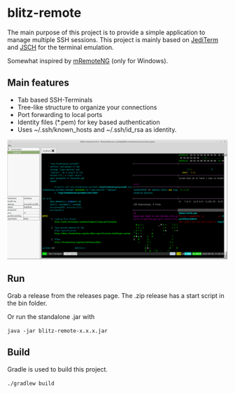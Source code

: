 # blitz-remote

The main purpose of this project is to provide a simple application to manage multiple SSH sessions.
This project is mainly based on [JediTerm](https://github.com/JetBrains/jediterm) and 
[JSCH](http://www.jcraft.com/jsch/) for the terminal emulation.

Somewhat inspired by [mRemoteNG](https://github.com/mRemoteNG/mRemoteNG) (only for Windows).

## Main features
 * Tab based SSH-Terminals
 * Tree-like structure to organize your connections
 * Port forwarding to local ports
 * Identity files (*.pem) for key based authentication
 * Uses ~/.ssh/known_hosts and ~/.ssh/id_rsa as identity.
 
![screenshot](docs/assets/blitz-remote-screenshot.png)

## Run

Grab a release from the releases page. The .zip release has a start script in the bin folder.

Or run the standalone .jar with

`java -jar blitz-remote-x.x.x.jar`

## Build

Gradle is used to build this project.

`./gradlew build`